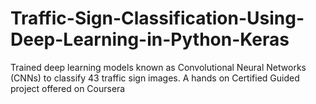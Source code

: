 # Traffic-Sign-Classification-Using-Deep-Learning-in-Python-Keras
Trained deep learning models known as Convolutional Neural Networks (CNNs) to classify 43 traffic sign images. A hands on Certified Guided project offered on Coursera
